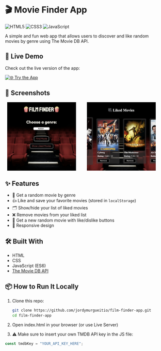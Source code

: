 # 🎬 Movie Finder App

![HTML5](https://img.shields.io/badge/HTML5-E34F26?logo=html5&logoColor=white&style=for-the-badge)
![CSS3](https://img.shields.io/badge/CSS3-1572B6?logo=css3&logoColor=white&style=for-the-badge)
![JavaScript](https://img.shields.io/badge/JavaScript-F7DF1E?logo=javascript&logoColor=black&style=for-the-badge)

A simple and fun web app that allows users to discover and like random movies by genre using The Movie DB API.

## 🚀 Live Demo

Check out the live version of the app:

[![🌐 Try the App](https://img.shields.io/badge/🌐%20Try%20the%20App-blue?style=for-the-badge)](https://jordymurgueitio.github.io/film-finder-app/)

## 📸 Screenshots

<div style="display: flex; flex-wrap: wrap; gap: 30px; justify-content: space-evenly;">
  <img src="./assets/home.png" alt="Home view" style="width: 45%;">
  <img src="./assets/liked.png" alt="Liked movies section" style="width: 45%;">
</div>

## ✨ Features

- 🎲 Get a random movie by genre
- 👍 Like and save your favorite movies (stored in `localStorage`)
- 🗂️ Show/hide your list of liked movies
- ❌ Remove movies from your liked list
- 🔄 Get a new random movie with like/dislike buttons
- 📱 Responsive design

## 🛠️ Built With

- HTML
- CSS
- JavaScript (ES6)
- [The Movie DB API](https://www.themoviedb.org/documentation/api)

## 📦 How to Run It Locally

1. Clone this repo:

   ```bash
   git clone https://github.com/jordymurgueitio/film-finder-app.git
   cd film-finder-app

   ```

2. Open index.html in your browser (or use Live Server)
3. ⚠️ Make sure to insert your own TMDB API key in the JS file:

```javascript
const tmdbKey = "YOUR_API_KEY_HERE";
```
